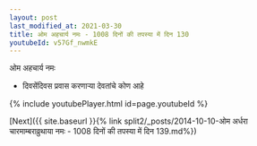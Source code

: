 ```yaml
---
layout: post
last_modified_at: 2021-03-30
title: ओम अहचार्य नमः - 1008 दिनों की तपस्या में दिन 130
youtubeId: v57Gf_nwmkE
---
```

 
 
 ओम अहचार्य नमः  
 
 -  दिवसेंदिवस प्रवास करणार्‍या देवतांचे कोण आहे 
 
  
 
  
 
 
 
 
 
 


{% include youtubePlayer.html id=page.youtubeId %}
 
[Next]({{ site.baseurl }}{% link  split2/_posts/2014-10-10-ओम अर्धरा चारमाम्बराव्रुथाया नमः - 1008 दिनों की तपस्या में दिन 139.md%})
 
